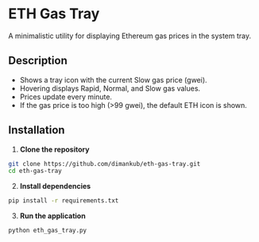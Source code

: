 # ETH Gas Tray

A minimalistic utility for displaying Ethereum gas prices in the system tray.

## Description

- Shows a tray icon with the current Slow gas price (gwei).
- Hovering displays Rapid, Normal, and Slow gas values.
- Prices update every minute.
- If the gas price is too high (>99 gwei), the default ETH icon is shown.

## Installation

1. **Clone the repository**
```bash
git clone https://github.com/dimankub/eth-gas-tray.git
cd eth-gas-tray
```

2. **Install dependencies**
```bash
pip install -r requirements.txt
```

3. **Run the application**
```bash
python eth_gas_tray.py
```
